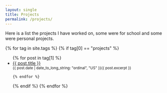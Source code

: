 ```yaml
---
layout: single
title: Projects
permalink: /projects/
---
```


Here is a list the projects I have worked on, some were for school and some were personal projects. 

{% for tag in site.tags %}
  {% if tag[0] == "projects" %}
   <ul>
    {% for post in tag[1] %}
      <li><a href="{{ post.url }}">{{ post.title }}</a></li>
       <small>{{ post.date | date_to_long_string: "ordinal", "US" }}{{ post.excerpt }}</small>
             
    {% endfor %}
  <u1>
  {% endif %}
{% endfor %}
